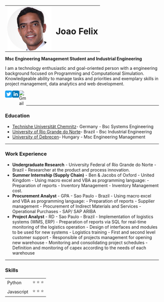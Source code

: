 <!DOCTYPE html>
<html lang="en">
    <head>
        <meta charset="UTF-8">
     <meta http-equiv="X-UA-Compatible" content="IE=edge">
        <meta name="viewport" content="width=device-width, initial-scale=1.0">
        <title> Joao Felix's</title>
        </head>
        <body>
         <table cellspacing="20">
         <tr>
            <td><img align="left" alt="profile picture" src="circle-cropped.png" alt="joao felix profile picture"   height=145\></td>
            <td><h1>Joao Felix</h1></td>
            </tr>
            </table>
            <p><strong>Msc Engineering Management Student and Industrial Engineering</strong></p>
            <p>I am a technology enthusiastic and goal-oriented person with a engineering background 
            focused on Programming and Computational Simulation. 
            Knowledgeable ability to manage tasks and priorities and 
            exemplary skills in project management, 
            data analytics and web development.
            </p>
            <a href="https://twitter.com/jhfelix7">
            <img align="left" alt="Twitter" width="23px" src="https://raw.githubusercontent.com/edent/SuperTinyIcons/099dc12b59179d07d534069bc8551718f786d91a/images/svg/twitter.svg" />
            </a>
            <a href="https://www.linkedin.com/in/joao-felix-84b01a115/">
            <img align="left" alt="Linkedin" width="23px" src="https://raw.githubusercontent.com/edent/SuperTinyIcons/099dc12b59179d07d534069bc8551718f786d91a/images/svg/linkedin.svg" />
            </a>
            <a target="_blank" href="mailto:jjsousa6@gmail.com">
            <img align="left" alt="Gmail" width="23px" src="https://cdn.jsdelivr.net/npm/simple-icons@v3/icons/gmail.svg" />
            </a>
            <br>
            <br>
            <hr>
            <h3>Education</h3>
                <ul>
                <li>
                <a href="https://www.tu-chemnitz.de/">Technishe Universität Chemnitz</a>- Germany
                - Bsc Systems Engineering
                </li>
                <li>
                <a href="https://www.ufrn.br/en">University of Rio Grande do Norte</a>- Brazil
                - Bsc Industrial Engineering
                </li>
                <li>
                <a href="https://unideb.hu/en">University of Debrecen</a>- Hungary
                - Msc Engineering Management
                </li>
                </ul>
                <hr>    
        <h3>Work Experience</h3>
                <ul>
                <li><strong>Undergraduate Research</strong> 
                - University Federal of Rio Grande do Norte - Brazil
                - Researcher at the product and process innovation.
                </li>
                <li><strong>Summer Internship (Supply Chain)</strong>
                - Ben & Jacobs of Oxford - United Kingdom
                - Using macro excel and VBA as programming language:
                - Preparation of reports
                - Inventory Management
                - Inventory Management cost.
                </li>
                <li><strong>Procurement Analyst</strong>
                - GPA - Sao Paulo - Brazil
                - Using macro excel and VBA as programming language:
                - Preparation of reports
                - Supplier management
                - Procurement of Indirect Materials and Services
                - Operational Purchases
                - SAP/ SAP ARIBA
                </li>
                <li><strong>Project Analyst</strong>
                - RD - Sao Paulo - Brazil
                - Implementation of logistics systems (WMS, ERP)
                - Preparation of reports via SQL for real-time monitoring of the logistics operation
                - Design of interfaces and modules to be used for new systems
                - Logistics training
                - First and second level customer support
                - Responsible of projects management for opening new warehouse
                - Monitoring and consolidating project schedules
                - Definition and monitoring of capex according to the needs of each warehouse
                </li>
                </ul>
                <hr>
        <h3>Skills</h3>
                <table cellspacing="10">
                <tr>
                <td>Python</td>
                <td>&#11088 &#11088 &#11088</td>
                </tr>
                <tr>
                <td>Javascript</td>
                <td>&#11088 &#11088 &#11088 </td>
                </tr>
                </table>
    </body>
    </html>
